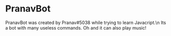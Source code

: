 # PranavBot
PranavBot was created by Pranav#5038 while trying to learn Javacript.\n
Its a bot with many useless commands.
Oh and it can also play music!
